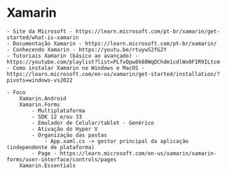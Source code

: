 # Xamarin
    - Site da Microsoft - https://learn.microsoft.com/pt-br/xamarin/get-started/what-is-xamarin
    - Documentação Xamarin - https://learn.microsoft.com/pt-br/xamarin/
    - Conhecendo Xamarin - https://youtu.be/rtuywS2fG2Y
    - Tutoriais Xamarin (básico ao avançado) - https://youtube.com/playlist?list=PLfvOpw8k80WqDChdm1cdlWx0FIR9ILtcm 
    - Como instalar Xamarin no Windows e MacOS - https://learn.microsoft.com/en-us/xamarin/get-started/installation/?pivots=windows-vs2022

    - Foco
        Xamarin.Android
        Xamarin.Forms
            - Multiplataforma
            - SDK 12 e/ou 33
            - Emulador de Celular/tablet - Genérico
            - Ativação do Hyper V
            - Organização das pastas
                - App.xaml.cs -> gestor principal da aplicação (independente de plataforma)
            - Page - https://learn.microsoft.com/en-us/xamarin/xamarin-forms/user-interface/controls/pages
        Xamarin.Essentials